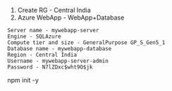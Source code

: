 1. Create RG - Central India
2. Azure WebApp - WebApp+Database

```
Server name - mywebapp-server
Engine - SQLAzure
Compute tier and size - GeneralPurpose GP_S_Gen5_1
Database name - mywebapp-database
Region - Central India
Username - mywebapp-server-admin
Password - N7lZDxc$wht9O$jk
```
npm init -y
